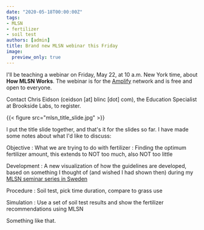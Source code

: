 ```yaml
---
date: "2020-05-18T00:00:00Z"
tags:
- MLSN
- fertilizer
- soil test
authors: [admin]
title: Brand new MLSN webinar this Friday
image:
  preview_only: true
---
```


I'll be teaching a webinar on Friday, May 22, at 10 a.m. New York time, about **How MLSN Works**. The webinar is for the [Amplify](https://www.amplifytogether.com/) network and is free and open to everyone. 

Contact Chris Eidson (ceidson [at] blinc [dot] com), the Education Specialist at Brookside Labs, to register.

{{< figure src="mlsn_title_slide.jpg" >}}

I put the title slide together, and that's it for the slides so far. I have made some notes about what I'd like to discuss:

Objective
: What we are trying to do with fertilizer
: Finding the optimum fertilizer amount, this extends to NOT too much, also NOT too little

Development
: A new visualization of how the guidelines are developed, based on something I thought of (and wished I had shown then) during my [MLSN seminar series in Sweden](https://www.asianturfgrass.com/2019-11-30-3-hours-mlsn-one-slide/)

Procedure
: Soil test, pick time duration, compare to grass use

Simulation
: Use a set of soil test results and show the fertilizer recommendations using MLSN 

Something like that.
